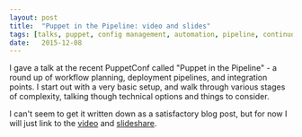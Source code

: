 ```yaml
---
layout: post
title:  "Puppet in the Pipeline: video and slides"
tags: [talks, puppet, config management, automation, pipeline, continuous delivery]
date:   2015-12-08
---
```


I gave a talk at the recent PuppetConf called "Puppet in the Pipeline" - a round up of workflow planning, deployment pipelines, and integration points. <!--more-->
I start out with a very basic setup, and walk through various stages of complexity, talking though technical options and things to consider. 

I can't seem to get it written down as a satisfactory blog post, but for now I will just link to the [video](https://www.youtube.com/watch?v=4jXGmxkEoeMi) and [slideshare](http://www.slideshare.net/AnnaKennedy11/puppet-in-the-pipeline-55953094).

